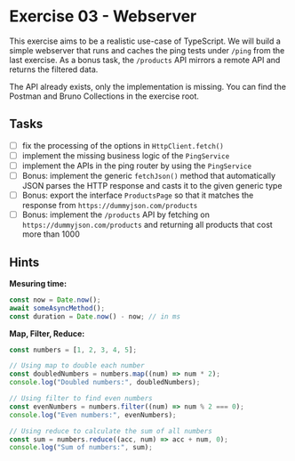 # Exercise 03 - Webserver

This exercise aims to be a realistic use-case of TypeScript. We will build a simple webserver that
runs and caches the ping tests under `/ping` from the last exercise. As a bonus task,
the `/products` API mirrors a remote API and returns the filtered data.

The API already exists, only the implementation is missing. You can find the Postman and Bruno
Collections in the exercise root.

## Tasks

- [ ] fix the processing of the options in `HttpClient.fetch()`
- [ ] implement the missing business logic of the `PingService`
- [ ] implement the APIs in the ping router by using the `PingService`
- [ ] Bonus: implement the generic `fetchJson()` method that automatically JSON parses the HTTP response and casts it to the given generic type
- [ ] Bonus: export the interface `ProductsPage` so that it matches the response from `https://dummyjson.com/products`
- [ ] Bonus: implement the `/products` API by fetching on `https://dummyjson.com/products` and returning all products that cost more than 1000

## Hints

**Mesuring time:**

```typescript
const now = Date.now();
await someAsyncMethod();
const duration = Date.now() - now; // in ms
```

**Map, Filter, Reduce:**

```typescript
const numbers = [1, 2, 3, 4, 5];

// Using map to double each number
const doubledNumbers = numbers.map((num) => num * 2);
console.log("Doubled numbers:", doubledNumbers);

// Using filter to find even numbers
const evenNumbers = numbers.filter((num) => num % 2 === 0);
console.log("Even numbers:", evenNumbers);

// Using reduce to calculate the sum of all numbers
const sum = numbers.reduce((acc, num) => acc + num, 0);
console.log("Sum of numbers:", sum);
```
